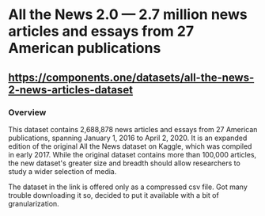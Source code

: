 # All the News 2.0 — 2.7 million news articles and essays from 27 American publications

## <https://components.one/datasets/all-the-news-2-news-articles-dataset>

### Overview

This dataset contains 2,688,878 news articles and essays from 27 American publications, spanning January 1, 2016 to April 2, 2020. It is an expanded edition of the original All the News dataset on Kaggle, which was compiled in early 2017. While the original dataset contains more than 100,000 articles, the new dataset's greater size and breadth should allow researchers to study a wider selection of media.

The dataset in the link is offered only as a compressed csv file. Got many trouble downloading it so, decided to put it available with a bit of granularization.
